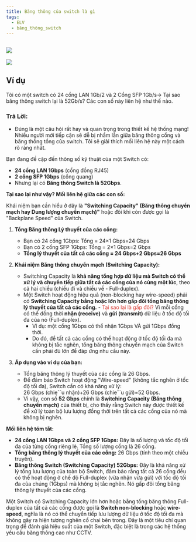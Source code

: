 ```yaml
---
title: Băng thông của switch là gì
tags:
  - ELV
  - băng_thông_switch
---
```



![](https://res.cloudinary.com/dcqf82eor/image/upload/f_auto/v1750407743/kysudienvn/edwpautduzzlsxyscjv3.png)
---
![](https://res.cloudinary.com/dcqf82eor/image/upload/f_auto/v1750407850/kysudienvn/zms6oedsg7eyjpe2ibz9.png)
## Ví dụ
Tôi có một switch có 24 cổng LAN 1Gb/2 và 2 Cổng SFP 1Gb/s-> Tại sao băng thông switch lại là 52Gb/s? Các con số này liên hệ như thế nào.

### Trả Lời:
 - Đúng là một câu hỏi rất hay và quan trọng trong thiết kế hệ thống mạng! Nhiều người mới tiếp cận sẽ dễ bị nhầm lẫn giữa băng thông cổng và băng thông tổng của switch. Tôi sẽ giải thích mối liên hệ này một cách rõ ràng nhất.

Bạn đang đề cập đến thông số kỹ thuật của một Switch có:

- **24 cổng LAN 1Gbps** (cổng đồng RJ45)
- **2 cổng SFP 1Gbps** (cổng quang)
- Nhưng lại có **Băng thông Switch là 52Gbps**.

**Tại sao lại như vậy? Mối liên hệ giữa các con số:**

Khái niệm bạn cần hiểu ở đây là **"Switching Capacity" (Băng thông chuyển mạch hay Dung lượng chuyển mạch)"** hoặc đôi khi còn được gọi là "Backplane Speed" của Switch.

1. **Tổng Băng thông Lý thuyết của các cổng:**
    
    - Bạn có 24 cổng 1Gbps: Tổng = 24×1 Gbps=24 Gbps
    - Bạn có 2 cổng SFP 1Gbps: Tổng = 2×1 Gbps=2 Gbps
    - **Tổng lý thuyết của tất cả các cổng = 24 Gbps+2 Gbps=26 Gbps**
2. **Khái niệm Băng thông chuyển mạch (Switching Capacity):**
    
    - Switching Capacity là **khả năng tổng hợp dữ liệu mà Switch có thể xử lý và chuyển tiếp giữa tất cả các cổng của nó cùng một lúc**, theo cả hai chiều (chiều đi và chiều về - Full-duplex).
    - Một Switch hoạt động hiệu quả (non-blocking hay wire-speed) phải có **Switching Capacity bằng hoặc lớn hơn gấp đôi tổng băng thông lý thuyết của tất cả các cổng.**
    -<font color="#d83931"> Tại sao lại là gấp đôi? </font>Vì mỗi cổng có thể đồng thời **nhận (receive)** và **gửi (transmit)** dữ liệu ở tốc độ tối đa của nó (Full-duplex).
        - Ví dụ: một cổng 1Gbps có thể nhận 1Gbps VÀ gửi 1Gbps đồng thời.
        - Do đó, để tất cả các cổng có thể hoạt động ở tốc độ tối đa mà không bị tắc nghẽn, tổng băng thông chuyển mạch của Switch cần phải đủ lớn để đáp ứng nhu cầu này.
3. **Áp dụng vào ví dụ của bạn:**
    
    - Tổng băng thông lý thuyết của các cổng là 26 Gbps.
    - Để đảm bảo Switch hoạt động "Wire-speed" (không tắc nghẽn ở tốc độ tối đa), Switch cần có khả năng xử lý: 26 Gbps (chieˆˋu nhận)+26 Gbps (chieˆˋu gửi)=52 Gbps.
    - Vì vậy, con số **52 Gbps** chính là **Switching Capacity (Băng thông chuyển mạch)** của thiết bị, cho thấy rằng Switch này được thiết kế để xử lý toàn bộ lưu lượng đồng thời trên tất cả các cổng của nó mà không bị nghẽn.

**Mối liên hệ tóm tắt:**

- **24 cổng LAN 1Gbps và 2 cổng SFP 1Gbps:** Đây là số lượng và tốc độ tối đa của từng cổng riêng lẻ. Tổng số lượng cổng là 26 cổng.
- **Tổng băng thông lý thuyết của các cổng:** 26 Gbps (tính theo một chiều truyền).
- **Băng thông Switch (Switching Capacity) 52Gbps:** Đây là khả năng xử lý tổng lưu lượng của toàn bộ Switch, đảm bảo rằng tất cả 26 cổng đều có thể hoạt động ở chế độ Full-duplex (vừa nhận vừa gửi) với tốc độ tối đa của chúng (1Gbps) mà không bị tắc nghẽn. Nó gấp đôi tổng băng thông lý thuyết của các cổng.

Một Switch có Switching Capacity lớn hơn hoặc bằng tổng băng thông Full-duplex của tất cả các cổng được gọi là **Switch non-blocking** hoặc **wire-speed**, nghĩa là nó có thể chuyển tiếp lưu lượng dữ liệu ở tốc độ tối đa mà không gây ra hiện tượng nghẽn cổ chai bên trong. Đây là một tiêu chí quan trọng để đánh giá hiệu suất của một Switch, đặc biệt là trong các hệ thống yêu cầu băng thông cao như CCTV.